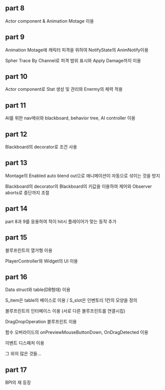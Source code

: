 ## part 8

Actor component & Animation Motage 이용

## part 9

Animation Motage에 캐릭터 피격을 위하여 NotifyState의 AnimNotify이용

Spher Trace By Channel로 피격 범위 표시와 Apply Damage까지 이용

## part 10

Actor component로 Stat 생성 및 관리와 Enermy의 체력 적용 

## part 11

AI를 위한 nav메쉬와 blackboard, behavior tree, AI controller 이용

## part 12

Blackboard의 decorator로 조건 사용

## part 13

Montage의 Enabled auto blend out으로 애니메이션이 자동으로 섞이는 것을 방지

Blackboard의 decorator의 Blackboard의 키값을 이용하여 제어와 Observer aborts로 중단까지 조절

## part 14

part 8과 9를 응용하여 적이 hit시 플레이어가 맞는 동작 추가

## part 15

블루프린트의 열거형 이용

PlayerController와 Widget의 UI 이용

## part 16

Data struct와 table(DB형태) 이용

S_item은 table의 베이스로 이용 / S_slot은 인벤토리 1칸의 모양을 정의

블루프린트의 인터페이스 이용 (서로 다른 블루프린트를 연결시킴)

DragDropOperation 블루프린트 이용

함수 오버라이드의 onPreviewMouseButtonDown, OnDragDetected 이용

이벤트 디스패처 이용

그 외의 많은 것들...

## part 17

BPI의 재 등장
